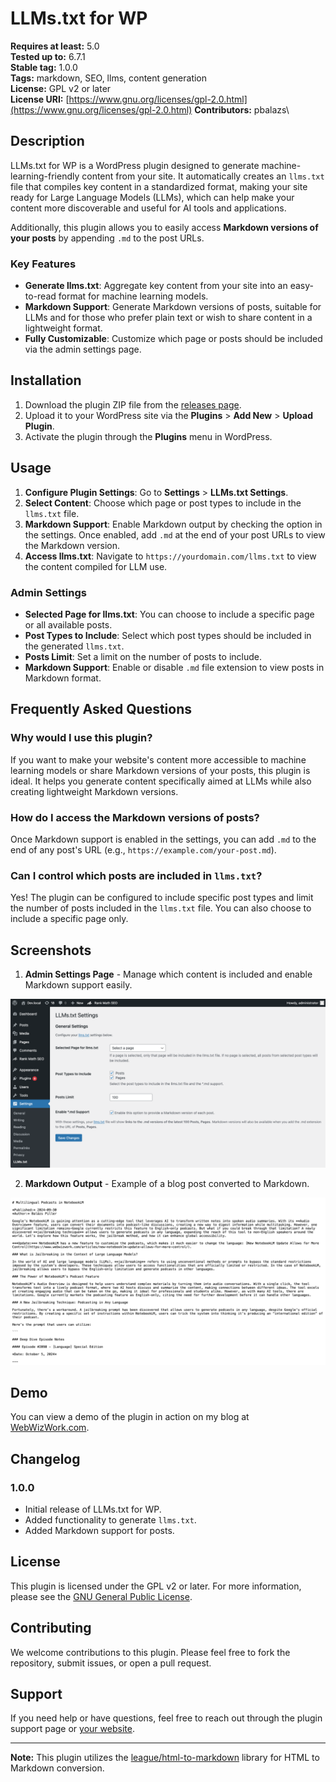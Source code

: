 # LLMs.txt for WP

**Requires at least:** 5.0\
**Tested up to:** 6.7.1\
**Stable tag:** 1.0.0\
**Tags:** markdown, SEO, llms, content generation\
**License:** GPL v2 or later\
**License URI:** [https://www.gnu.org/licenses/gpl-2.0.html](https://www.gnu.org/licenses/gpl-2.0.html)
**Contributors:** pbalazs\

## Description

LLMs.txt for WP is a WordPress plugin designed to generate machine-learning-friendly content from your site. It automatically creates an `llms.txt` file that compiles key content in a standardized format, making your site ready for Large Language Models (LLMs), which can help make your content more discoverable and useful for AI tools and applications.

Additionally, this plugin allows you to easily access **Markdown versions of your posts** by appending `.md` to the post URLs.

### Key Features

- **Generate llms.txt**: Aggregate key content from your site into an easy-to-read format for machine learning models.
- **Markdown Support**: Generate Markdown versions of posts, suitable for LLMs and for those who prefer plain text or wish to share content in a lightweight format.
- **Fully Customizable**: Customize which page or posts should be included via the admin settings page.

## Installation

1. Download the plugin ZIP file from the [releases page](https://github.com/WP-Autoplugin/llms-txt-for-wp/releases).
2. Upload it to your WordPress site via the **Plugins** > **Add New** > **Upload Plugin**.
3. Activate the plugin through the **Plugins** menu in WordPress.

## Usage

1. **Configure Plugin Settings**: Go to **Settings** > **LLMs.txt Settings**.
2. **Select Content**: Choose which page or post types to include in the `llms.txt` file.
3. **Markdown Support**: Enable Markdown output by checking the option in the settings. Once enabled, add `.md` at the end of your post URLs to view the Markdown version.
4. **Access llms.txt**: Navigate to `https://yourdomain.com/llms.txt` to view the content compiled for LLM use.

### Admin Settings

- **Selected Page for llms.txt**: You can choose to include a specific page or all available posts.
- **Post Types to Include**: Select which post types should be included in the generated `llms.txt`.
- **Posts Limit**: Set a limit on the number of posts to include.
- **Markdown Support**: Enable or disable `.md` file extension to view posts in Markdown format.

## Frequently Asked Questions

### Why would I use this plugin?

If you want to make your website's content more accessible to machine learning models or share Markdown versions of your posts, this plugin is ideal. It helps you generate content specifically aimed at LLMs while also creating lightweight Markdown versions.

### How do I access the Markdown versions of posts?

Once Markdown support is enabled in the settings, you can add `.md` to the end of any post's URL (e.g., `https://example.com/your-post.md`).

### Can I control which posts are included in `llms.txt`?

Yes! The plugin can be configured to include specific post types and limit the number of posts included in the `llms.txt` file. You can also choose to include a specific page only.

## Screenshots

1. **Admin Settings Page** - Manage which content is included and enable Markdown support easily.

![Admin Settings Page](assets/screenshot-1.png)

2. **Markdown Output** - Example of a blog post converted to Markdown.

![Markdown Output](assets/screenshot-2.png)

## Demo

You can view a demo of the plugin in action on my blog at [WebWizWork.com](https://www.webwizwork.com/llms.txt).

## Changelog

### 1.0.0

- Initial release of LLMs.txt for WP.
- Added functionality to generate `llms.txt`.
- Added Markdown support for posts.

## License

This plugin is licensed under the GPL v2 or later. For more information, please see the [GNU General Public License](https://www.gnu.org/licenses/gpl-2.0.html).

## Contributing

We welcome contributions to this plugin. Please feel free to fork the repository, submit issues, or open a pull request.

## Support

If you need help or have questions, feel free to reach out through the plugin support page or [your website](https://example.com).

---

**Note:** This plugin utilizes the [league/html-to-markdown](https://github.com/thephpleague/html-to-markdown) library for HTML to Markdown conversion.
